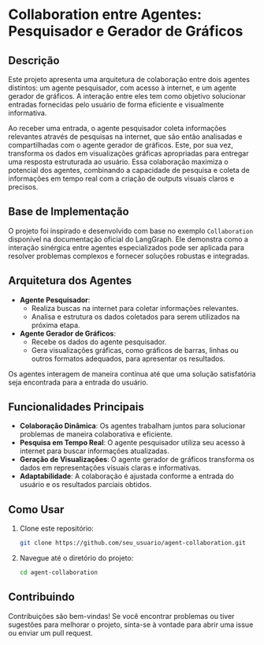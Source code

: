 # **Collaboration entre Agentes: Pesquisador e Gerador de Gráficos**

## Descrição

Este projeto apresenta uma arquitetura de colaboração entre dois agentes distintos: um agente pesquisador, com acesso à internet, e um agente gerador de gráficos. A interação entre eles tem como objetivo solucionar entradas fornecidas pelo usuário de forma eficiente e visualmente informativa. 

Ao receber uma entrada, o agente pesquisador coleta informações relevantes através de pesquisas na internet, que são então analisadas e compartilhadas com o agente gerador de gráficos. Este, por sua vez, transforma os dados em visualizações gráficas apropriadas para entregar uma resposta estruturada ao usuário. Essa colaboração maximiza o potencial dos agentes, combinando a capacidade de pesquisa e coleta de informações em tempo real com a criação de outputs visuais claros e precisos.

## Base de Implementação

O projeto foi inspirado e desenvolvido com base no exemplo `Collaboration` disponível na documentação oficial do LangGraph. Ele demonstra como a interação sinérgica entre agentes especializados pode ser aplicada para resolver problemas complexos e fornecer soluções robustas e integradas.

## Arquitetura dos Agentes

- **Agente Pesquisador**: 
  - Realiza buscas na internet para coletar informações relevantes.
  - Analisa e estrutura os dados coletados para serem utilizados na próxima etapa.
- **Agente Gerador de Gráficos**: 
  - Recebe os dados do agente pesquisador.
  - Gera visualizações gráficas, como gráficos de barras, linhas ou outros formatos adequados, para apresentar os resultados.

Os agentes interagem de maneira contínua até que uma solução satisfatória seja encontrada para a entrada do usuário.

## Funcionalidades Principais

- **Colaboração Dinâmica**: Os agentes trabalham juntos para solucionar problemas de maneira colaborativa e eficiente.
- **Pesquisa em Tempo Real**: O agente pesquisador utiliza seu acesso à internet para buscar informações atualizadas.
- **Geração de Visualizações**: O agente gerador de gráficos transforma os dados em representações visuais claras e informativas.
- **Adaptabilidade**: A colaboração é ajustada conforme a entrada do usuário e os resultados parciais obtidos.

## Como Usar

1. Clone este repositório:
   ```bash
   git clone https://github.com/seu_usuario/agent-collaboration.git

2. Navegue até o diretório do projeto:
   ```bash
   cd agent-collaboration

## Contribuindo

Contribuições são bem-vindas! Se você encontrar problemas ou tiver sugestões para melhorar o projeto, sinta-se à vontade para abrir uma issue ou enviar um pull request.
